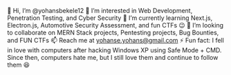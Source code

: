 👋 Hi, I’m @yohansbekele12
👀 I’m interested in Web Development, Penetration Testing, and Cyber Security
🌱 I’m currently learning Next.js, Electron.js, Automotive Security Assessment, and fun CTFs 😉
💞️ I’m looking to collaborate on MERN Stack projects, Pentesting projects, Bug Bounties, and FUN CTFs
📫 Reach me at yohanse.yohans@gmail.com
⚡ Fun fact: I fell in love with computers after hacking Windows XP using Safe Mode + CMD. Since then, computers hate me, but I still love them and continue to follow them 😆

<!---
yohansbekele12/yohansbekele12 is a ✨ special ✨ repository because its `README.md` (this file) appears on your GitHub profile.
You can click the Preview link to take a look at your changes.
--->
